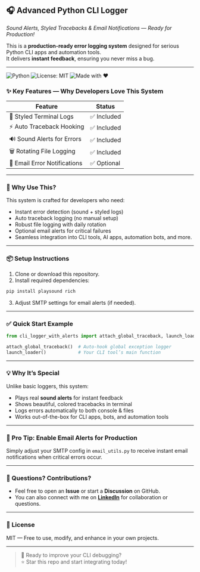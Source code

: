 ## 🎧 Advanced Python CLI Logger  
_Sound Alerts, Styled Tracebacks & Email Notifications — Ready for Production!_

This is a **production-ready error logging system** designed for serious Python CLI apps and automation tools.\
It delivers **instant feedback**, ensuring you never miss a bug.

---
![Python](https://img.shields.io/badge/Python-3.8+-blue)
![License: MIT](https://img.shields.io/badge/License-MIT-green)
![Made with ❤️](https://img.shields.io/badge/Made%20with-%E2%9D%A4-red)



### ✨ Key Features — Why Developers Love This System

| Feature                      | Status     |
| ---------------------------- | ---------- |
| 🎨 Styled Terminal Logs      | ✅ Included |
| ⚡ Auto Traceback Hooking     | ✅ Included |
| 🔊 Sound Alerts for Errors   | ✅ Included |
| 🗑️ Rotating File Logging    | ✅ Included |
| 📧 Email Error Notifications | ✅ Optional |

---

### 🚀 Why Use This?

This system is crafted for developers who need:

- Instant error detection (sound + styled logs)
- Auto traceback logging (no manual setup)
- Robust file logging with daily rotation
- Optional email alerts for critical failures
- Seamless integration into CLI tools, AI apps, automation bots, and more.

---

### 📦 Setup Instructions

1. Clone or download this repository.
2. Install required dependencies:

```bash
pip install playsound rich
```

3. Adjust SMTP settings for email alerts (if needed).

---

### ✅ Quick Start Example

```python
from cli_logger_with_alerts import attach_global_traceback, launch_loader

attach_global_traceback()  # Auto-hook global exception logger
launch_loader()            # Your CLI tool’s main function
```

---

### 💡 Why It’s Special

Unlike basic loggers, this system:

- Plays real **sound alerts** for instant feedback
- Shows beautiful, colored tracebacks in terminal
- Logs errors automatically to both console & files
- Works out-of-the-box for CLI apps, bots, and automation tools

---

### 📧 Pro Tip: Enable Email Alerts for Production 

Simply adjust your SMTP config in `email_utils.py` to receive instant email notifications when critical errors occur.

--- 

### 💬 Questions? Contributions?

- Feel free to open an **Issue** or start a **Discussion** on GitHub.
- You can also connect with me on [**LinkedIn**](https://www.linkedin.com/in/your-profile/) for collaboration or questions.

---

### 📜 License

MIT — Free to use, modify, and enhance in your own projects.

---

> 🚀 Ready to improve your CLI debugging?\
> ⭐ Star this repo and start integrating today!

